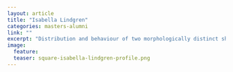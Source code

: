 ```yaml
---
layout: article
title: "Isabella Lindgren"
categories: masters-alumni
link: ""
excerpt: "Distribution and behaviour of two morphologically distinct shark species in the Ningaloo Marine Park, Western Australia (2016)"
image:
  feature: 
  teaser: square-isabella-lindgren-profile.png
---
```

